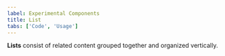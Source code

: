 ```yaml
---
label: Experimental Components
title: List
tabs: ['Code', 'Usage']
---
```


<page-intro>**Lists** consist of related content grouped together and organized vertically.</page-intro>

<component 
    name="Experimental Ordered List"
    component="list" 
    variation="list--ordered"
    experimental="true"
    >
</component>

<component 
    name="Experimental Unordered List"
    component="list" 
    variation="list"
    experimental="true"
    >
</component>
<component-docs component="list" experimental="true"></component-docs>
